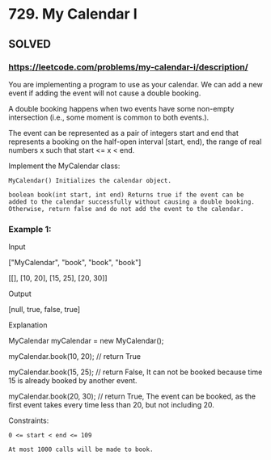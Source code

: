 # 729. My Calendar I

## SOLVED
### https://leetcode.com/problems/my-calendar-i/description/
You are implementing a program to use as your calendar. We can add a new event if adding the event will not cause a double booking.



A double booking happens when two events have some non-empty intersection (i.e., some moment is common to both events.).



The event can be represented as a pair of integers start and end that represents a booking on the half-open interval [start, end), the range of real numbers x such that start <= x < end.



Implement the MyCalendar class:





	MyCalendar() Initializes the calendar object.

	boolean book(int start, int end) Returns true if the event can be added to the calendar successfully without causing a double booking. Otherwise, return false and do not add the event to the calendar.







### Example 1:





Input

[&quot;MyCalendar&quot;, &quot;book&quot;, &quot;book&quot;, &quot;book&quot;]

[[], [10, 20], [15, 25], [20, 30]]


Output

[null, true, false, true]





Explanation

MyCalendar myCalendar = new MyCalendar();

myCalendar.book(10, 20); // return True

myCalendar.book(15, 25); // return False, It can not be booked because time 15 is already booked by another event.

myCalendar.book(20, 30); // return True, The event can be booked, as the first event takes every time less than 20, but not including 20.





Constraints:





	0 <= start < end <= 109

	At most 1000 calls will be made to book.



